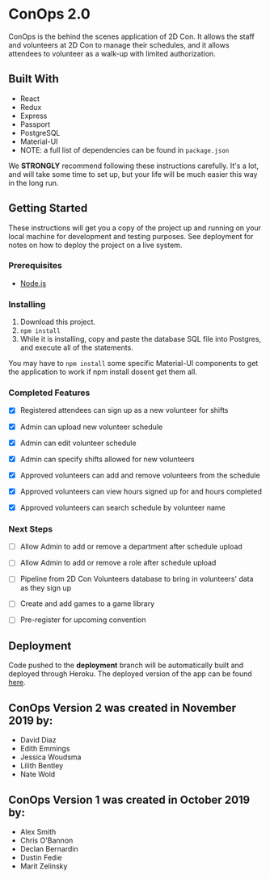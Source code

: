 # ConOps 2.0
ConOps is the behind the scenes application of 2D Con. It allows the staff and volunteers at 2D Con to manage their schedules, and it allows attendees to volunteer as a walk-up with limited authorization. 


## Built With

- React 
- Redux 
- Express
- Passport 
- PostgreSQL 
- Material-UI 
- NOTE: a full list of dependencies can be found in `package.json`


We **STRONGLY** recommend following these instructions carefully. It's a lot, and will take some time to set up, but your life will be much easier this way in the long run.


## Getting Started
These instructions will get you a copy of the project up and running on your local machine for development and testing purposes. See deployment for notes on how to deploy the project on a live system.


### Prerequisites

- [Node.js](https://nodejs.org/en/)


### Installing 

1. Download this project.
2. `npm install`
3. While it is installing, copy and paste the database SQL file into Postgres, and execute all of the statements. 

You may have to `npm install` some specific Material-UI components to get the application to work if npm install dosent get them all. 

### Completed Features

- [x] Registered attendees can sign up as a new volunteer for shifts
- [x] Admin can upload new volunteer schedule
- [x] Admin can edit volunteer schedule
- [x] Admin can specify shifts allowed for new volunteers
- [x] Approved volunteers can add and remove volunteers from the schedule
- [x] Approved volunteers can view hours signed up for and hours completed
- [x] Approved volunteers can search schedule by volunteer name


### Next Steps

- [ ] Allow Admin to add or remove a department after schedule upload
- [ ] Allow Admin to add or remove a role after schedule upload
- [ ] Pipeline from 2D Con Volunteers database to bring in volunteers' data as they sign up
- [ ] Create and add games to a game library
- [ ] Pre-register for upcoming convention


## Deployment 

Code pushed to the **deployment** branch will be automatically built and deployed through Heroku. 
The deployed version of the app can be found [here](https://conops-porta.herokuapp.com/).


## ConOps Version 2 was created in November 2019 by: 

- David Diaz
- Edith Emmings
- Jessica Woudsma
- Lilith Bentley
- Nate Wold


## ConOps Version 1 was created in October 2019 by:

- Alex Smith
- Chris O'Bannon
- Declan Bernardin
- Dustin Fedie
- Marit Zelinsky